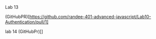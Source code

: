 Lab 13 

(GitHubPR)[https://github.com/randee-401-advanced-javascript/Lab10-Authentication/pull/1]

lab 14
(GitHubPr)[]